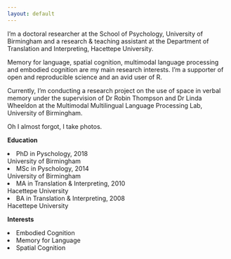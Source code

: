 ```yaml
---
layout: default
---
```


<p>I’m a doctoral researcher at the School of Psychology, University of Birmingham and a research & teaching assistant at the Department of Translation and Interpreting, Hacettepe University.</p>

<p>Memory for language, spatial cognition, multimodal language processing and embodied cognition are my main research interests. I’m a supporter of open and reproducible science and an avid user of R.</p>

<p>Currently, I’m conducting a research project on the use of space in verbal memory under the supervision of Dr Robin Thompson and Dr Linda Wheeldon at the Multimodal Multilingual Language Processing Lab, University of Birmingham.</p>

<p>Oh I almost forgot, I take photos.</p>

<b>Education</b> 
<li>PhD in Pyschology, 2018</li>
University of Birmingham
<li>MSc in Pyschology, 2014</li>
University of Birmingham
<li>MA in Translation & Interpreting, 2010</li>
Hacettepe University
<li>BA in Translation & Interpreting, 2008</li>
Hacettepe University

<p><b>Interests</b></p>
<li>Embodied Cognition</li>
<li>Memory for Language</li>
<li>Spatial Cognition</li>
